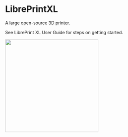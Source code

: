 # LibrePrintXL
A large open-source 3D printer.

See LibrePrint XL User Guide for steps on getting started.


<img src="https://github.com/user-attachments/assets/a1b03726-098b-466c-b7b9-7ed80306d6e1" width="300">
